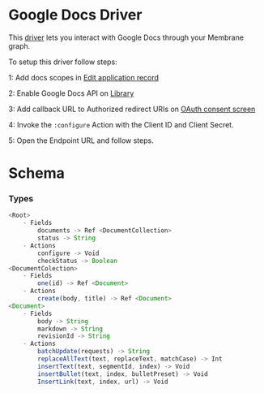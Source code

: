 # Google Docs Driver

This [driver](https://membrane.io) lets you interact with Google Docs through your Membrane graph.

To setup this driver follow steps:

1: Add docs scopes in [Edit application record](https://console.cloud.google.com/apis/credentials/consent/edit)

2: Enable Google Docs API on [Library](https://console.cloud.google.com/apis/library)

3: Add callback URL to Authorized redirect URIs on [OAuth consent screen](https://console.cloud.google.com/apis/credentials/oauthclient/)

4: Invoke the `:configure` Action with the Client ID and Client Secret.

5: Open the Endpoint URL and follow steps.

# Schema

### Types
```javascript
<Root>
    - Fields
        documents -> Ref <DocumentCollection>
        status -> String
    - Actions
        configure -> Void
        checkStatus -> Boolean
<DocumentColection>
    - Fields
        one(id) -> Ref <Document>
    - Actions
        create(body, title) -> Ref <Document>
<Document>
    - Fields
        body -> String
        markdown -> String
        revisionId -> String
    - Actions
        batchUpdate(requests) -> String
        replaceAllText(text, replaceText, matchCase) -> Int
        insertText(text, segmentId, index) -> Void
        insertBullet(text, index, bulletPreset) -> Void
        InsertLink(text, index, url) -> Void